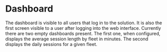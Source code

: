 # Dashboard

The dashboard is visible to all users that log in to the solution. It is also the first screen visible to a user after logging into the web interface. Currently there are two empty dashboards present. The first one, when configured, displays the average session length by fleet in minutes. The second displays the daily sessions for a given fleet.
